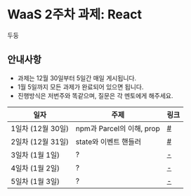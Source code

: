 # WaaS 2주차 과제: React

두둥

## 안내사항

- 과제는 12월 30일부터 5일간 매일 게시됩니다.
- 1월 5일까지 모든 과제가 완료되어 있으면 됩니다.
- 진행방식은 저번주와 똑같으며, 질문은 각 멘토에게 해주세요.

|일자|주제|링크|
|--|--|--|
|1일차 (12월 30일)|npm과 Parcel의 이해, prop|[#](https://github.com/jungnoh/waas-react/tree/master/day1)|
|2일차 (12월 31일)|state와 이벤트 핸들러|[#](https://github.com/jungnoh/waas-react/tree/master/day2)|
|3일차 (1월 1일)|?|[-]()|
|4일차 (1월 2일)|?|[-]()|
|5일차 (1월 3일)|?|[-]()|
